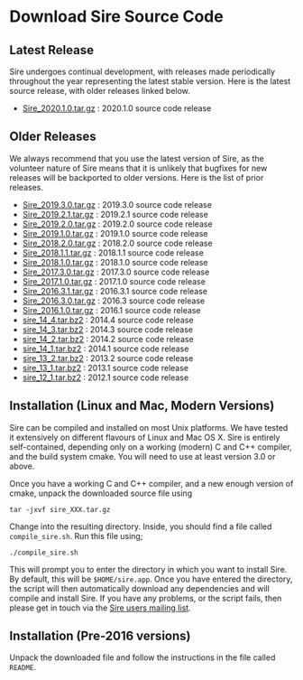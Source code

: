 # Download Sire Source Code

## Latest Release

Sire undergoes continual development, with releases made periodically
throughout the year representing the latest stable version. Here
is the latest source release, with older releases linked below.

* [Sire_2020.1.0.tar.gz](https://github.com/michellab/Sire/archive/2020.1.0.tar.gz) : 2020.1.0 source code release

## Older Releases

We always recommend that you use the latest version of Sire, as
the volunteer nature of Sire means that it is unlikely that
bugfixes for new releases will be backported to older versions.
Here is the list of prior releases.

* [Sire_2019.3.0.tar.gz](https://github.com/michellab/Sire/archive/2019.3.0.tar.gz) : 2019.3.0 source code release
* [Sire_2019.2.1.tar.gz](https://github.com/michellab/Sire/archive/2019.2.1.tar.gz) : 2019.2.1 source code release
* [Sire_2019.2.0.tar.gz](https://github.com/michellab/Sire/archive/2019.2.0.tar.gz) : 2019.2.0 source code release
* [Sire_2019.1.0.tar.gz](https://github.com/michellab/Sire/archive/2019.1.0.tar.gz) : 2019.1.0 source code release
* [Sire_2018.2.0.tar.gz](https://github.com/michellab/Sire/archive/2018.2.0.tar.gz) : 2018.2.0 source code release
* [Sire_2018.1.1.tar.gz](https://github.com/michellab/Sire/archive/2018.1.1.tar.gz) : 2018.1.1 source code release
* [Sire_2018.1.0.tar.gz](https://github.com/michellab/Sire/archive/2018.1.0.tar.gz) : 2018.1.0 source code release
* [Sire_2017.3.0.tar.gz](https://github.com/michellab/Sire/archive/2017.3.0.tar.gz) : 2017.3.0 source code release
* [Sire_2017.1.0.tar.gz](https://github.com/michellab/Sire/archive/2017.1.0.tar.gz) : 2017.1.0 source code release
* [Sire_2016.3.1.tar.gz](https://github.com/michellab/Sire/archive/2016.3.1.tar.gz) : 2016.3.1 source code release
* [Sire_2016.3.0.tar.gz](https://github.com/michellab/Sire/archive/2016.3.0.tar.gz) : 2016.3 source code release
* [Sire_2016.1.0.tar.gz](http://siremol.org/largefiles/sire_releases/download.php?name=Sire_2016.1.0.tar.gz) : 2016.1 source code release
* [sire_14_4.tar.bz2](http://siremol.org/largefiles/sire_releases/download.php?name=sire_14_4.tar.bz2) : 2014.4 source code release
* [sire_14_3.tar.bz2](http://siremol.org/largefiles/sire_releases/download.php?name=sire_14_3.tar.bz2) : 2014.3 source code release
* [sire_14_2.tar.bz2](http://siremol.org/largefiles/sire_releases/download.php?name=sire_14_2.tar.bz2) : 2014.2 source code release
* [sire_14_1.tar.bz2](http://siremol.org/largefiles/sire_releases/download.php?name=sire_14_1.tar.bz2) : 2014.1 source code release
* [sire_13_2.tar.bz2](http://siremol.org/largefiles/sire_releases/download.php?name=sire_13_2.tar.bz2) : 2013.2 source code release
* [sire_13_1.tar.bz2](http://siremol.org/largefiles/sire_releases/download.php?name=sire_13_1.tar.bz2) : 2013.1 source code release
* [sire_12_1.tar.bz2](http://siremol.org/largefiles/sire_releases/download.php?name=sire_12_1.tar.bz2) : 2012.1 source code release

## Installation (Linux and Mac, Modern Versions)

Sire can be compiled and installed on most Unix platforms. We have tested
it extensively on different flavours of Linux and Mac OS X. Sire is
entirely self-contained, depending only on a working (modern) C and C++ compiler,
and the build system cmake. You will need to use at least version 3.0 or above.

Once you have a working C and C++ compiler, and a new enough version of
cmake, unpack the downloaded source file using

```
tar -jxvf sire_XXX.tar.gz
```

Change into the resulting directory. Inside, you should find a file called
`compile_sire.sh`. Run this file using;

```
./compile_sire.sh
```

This will prompt you to enter the directory in which you want to install Sire.
By default, this will be `$HOME/sire.app`. Once you have entered the directory,
the script will then automatically download any dependencies and will compile
and install Sire. If you have any problems, or the script fails, then please
get in touch via the [Sire users mailing list](http://groups.google.com/group/sire-users).

## Installation (Pre-2016 versions)

Unpack the downloaded file and follow the instructions in the file called `README`.

